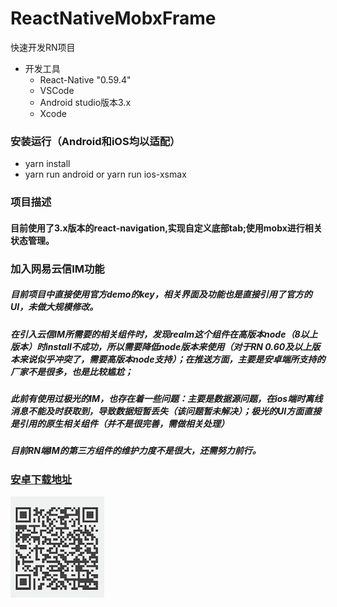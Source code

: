 # ReactNativeMobxFrame
快速开发RN项目

- 开发工具
  - React-Native "0.59.4"
  - VSCode
  - Android studio版本3.x
  - Xcode

### 安装运行（Android和iOS均以适配）

- yarn install
- yarn run android or yarn run ios-xsmax
### 项目描述
#### 目前使用了3.x版本的react-navigation,实现自定义底部tab;使用mobx进行相关状态管理。


### 加入网易云信IM功能
##### 目前项目中直接使用官方demo的key，相关界面及功能也是直接引用了官方的UI，未做大规模修改。
##### 在引入云信IM所需要的相关组件时，发现realm这个组件在高版本node（8以上版本）时install不成功，所以需要降低node版本来使用（对于RN 0.60及以上版本来说似乎冲突了，需要高版本node支持）；在推送方面，主要是安卓端所支持的厂家不是很多，也是比较尴尬；


##### 此前有使用过极光的IM，也存在着一些问题：主要是数据源问题，在ios端时离线消息不能及时获取到，导致数据短暂丢失（该问题暂未解决）；极光的UI方面直接是引用的原生相关组件（并不是很完善，需做相关处理）

##### 目前RN端IM的第三方组件的维护力度不是很大，还需努力前行。


### [安卓下载地址](http://d.6short.com/npgd)

![](android_download.jpg)
